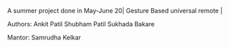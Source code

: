 A summer project done in May-June 20| Gesture Based universal remote |

Authors:
Ankit Patil
Shubham Patil
Sukhada Bakare

Mantor:
Samrudha Kelkar